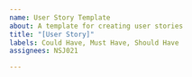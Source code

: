 ```yaml
---
name: User Story Template
about: A template for creating user stories
title: "[User Story]"
labels: Could Have, Must Have, Should Have
assignees: NSJ021

---
```



